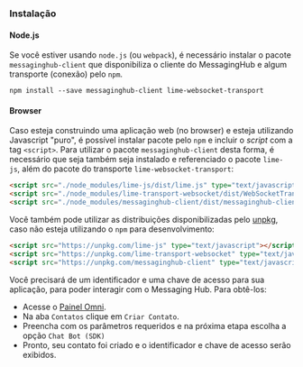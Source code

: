 ### Instalação

#### Node.js

Se você estiver usando `node.js` (ou `webpack`), é necessário instalar o pacote `messaginghub-client` que disponibiliza o cliente do MessagingHub e algum transporte (conexão) pelo `npm`.

    npm install --save messaginghub-client lime-websocket-transport

#### Browser

Caso esteja construindo uma aplicação web (no browser) e esteja utilizando Javascript "puro", é possível instalar pacote pelo `npm` e incluir o *script* com a tag `<script>`. Para utilizar o pacote  `messaginghub-client` desta forma, é necessário que seja também seja instalado e referenciado o pacote `lime-js`, além do pacote do transporte `lime-websocket-transport`:

```html
<script src="./node_modules/lime-js/dist/lime.js" type="text/javascript"></script>
<script src="./node_modules/lime-transport-websocket/dist/WebSocketTransport.js" type="text/javascript"></script>
<script src="./node_modules/messaginghub-client/dist/messaginghub-client.js" type="text/javascript"></script>
```

Você também pode utilizar as distribuições disponibilizadas pelo [unpkg](https://unpkg.com), caso não esteja utilizando o `npm` para desenvolvimento:
```html
<script src="https://unpkg.com/lime-js" type="text/javascript"></script>
<script src="https://unpkg.com/lime-transport-websocket" type="text/javascript"></script>
<script src="https://unpkg.com/messaginghub-client" type="text/javascript"></script>
```
Você precisará de um identificador e uma chave de acesso para sua aplicação, para poder interagir com o Messaging Hub. Para obtê-los:
- Acesse o [Painel Omni](http://omni.messaginghub.io/portal).
- Na aba `Contatos` clique em `Criar Contato`.
- Preencha com os parâmetros requeridos e na próxima etapa escolha a opção `Chat Bot (SDK)`
- Pronto, seu contato foi criado e o identificador e chave de acesso serão exibidos.
